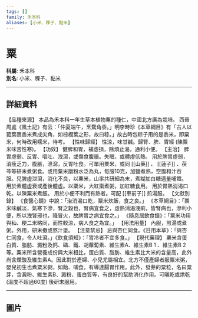 ```yaml
---
tags: []
family: 禾本科
aliases: [小米、稞子、黏米]
---
```


# 粟

**科屬**: 禾本科  
**別名**: 小米、稞子、黏米  

---

## 詳細資料
【品種來源】
本品為禾本科一年生草本植物粟的種仁，中國北方廣為栽培。
西晉周處《風土記》有云：「仲夏端午，烹騖角黍。」明李時珍《本草綱目》有「古人以菰葉裹黍米煮成尖角，如棕櫚葉之形，故曰粽。」故古時包粽子用的是黍米，即粟米，何時改用糯米，待考。
【性味歸經】
性涼，味甘鹹。歸腎、脾、胃經 (陳粟米味苦性寒)。
【功效】
健脾和胃，補虛損，除煩止渴，通利小便。
【主治】
脾胃虛弱、反胃、嘔吐、洩瀉，或傷食腹脹。失眠，或體虛低熱。
用於脾胃虛弱，消瘦乏力，腹脹，泄瀉，反胃吐食。可單用粟米，或同 [[山藥]] 、 [[蓮子]] 、茯芩等研末煮粥食。或用粟米磨粉水泛為丸，每服10克，加鹽煮熟，空腹和汁吞服。兒脾虛泄瀉，消化不良，以粟米，山率共研細為末，煮糊加白糖適量哺餵。
用於素體虛衰或產後體虛。以粟米，大紅棗煮粥，加紅糖食用。
用於胃熱消渴口乾。以陳粟米煮飯。
用於小便不利而有熱者。可配 [[車前子]] 煎湯服。
【文獻別錄】
《食醫心鏡》中說：「治消渴口乾，粟米炊飯，食之良。」
《本草綱目》：「粟米味鹹淡，氣寒下滲，腎之穀也，腎病宜食之，虛熱消渴洩痢，皆腎病也，滲利小便，所以洩腎邪也，降冒火，故脾胃之病宜食之。」
《隨息居飲食譜》：「粟米功用與秈、粳二米略同，而性較涼，病人食之為宜。」
【用法用量】
內服，煎湯或煮粥。外用，研末撤或熬汁塗。
【注意禁忌】
忌與杏仁同食。《日用本草》：「與杏仁同食，令人吐瀉。」《飲食須知》：「胃冷者不宜多食。」
【現代藥理】
粟米含蛋白質、脂肪、澱粉及鈣、磷、鐵、胡蘿蔔素、維生素A、維生素B
1
、維生素B
2
等。粟米所含營養成份與大米相比，蛋白質、脂肪、維生素比大米的含量高，此外尚含煙酸及維生素A。因此對於產婦、小兒尤屬相宜。北方不僅產婦者服粟米粥，嬰兒初生也煮粟米粥，如飴、哺食，有導達腸胃作用。此外，發芽的粟粒，名曰粟芽，含澱粉、維生素B、澱粉、蛋白質等，有良好的幫助消化作用。可曬乾或烘乾 (溫度不超過60度) 後研末服用。

---

## 圖片
